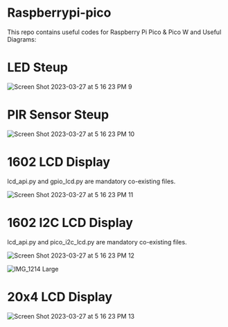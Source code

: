 # Raspberrypi-pico
This repo contains useful codes for Raspberry Pi Pico &amp; Pico W
and Useful Diagrams:

# LED Steup

![Screen Shot 2023-03-27 at 5 16 23 PM 9](https://user-images.githubusercontent.com/87240174/232924468-4986da66-5168-4e01-9d3e-d4466e966788.jpg)

# PIR Sensor Steup

![Screen Shot 2023-03-27 at 5 16 23 PM 10](https://user-images.githubusercontent.com/87240174/232950443-60e9ffaf-e6e9-477e-b5a5-6698a4897cf5.jpg)

# 1602 LCD Display
lcd_api.py and gpio_lcd.py are mandatory co-existing files.

![Screen Shot 2023-03-27 at 5 16 23 PM 11](https://user-images.githubusercontent.com/87240174/232972611-e44879ec-a08d-44f9-ba8e-814996be8633.jpg)

# 1602 I2C LCD Display
lcd_api.py and pico_i2c_lcd.py are mandatory co-existing files.

![Screen Shot 2023-03-27 at 5 16 23 PM 12](https://user-images.githubusercontent.com/87240174/232972652-7660b889-7dca-4ebb-b03f-bc949c65da81.jpg)

![IMG_1214 Large](https://user-images.githubusercontent.com/87240174/233116620-ee2f9a0e-af0c-46c0-a2ec-c0bc7632b5d8.jpeg)

# 20x4 LCD Display

![Screen Shot 2023-03-27 at 5 16 23 PM 13](https://user-images.githubusercontent.com/87240174/233153513-72df9331-2981-4a2f-b6f3-5855f295d73e.jpg)
